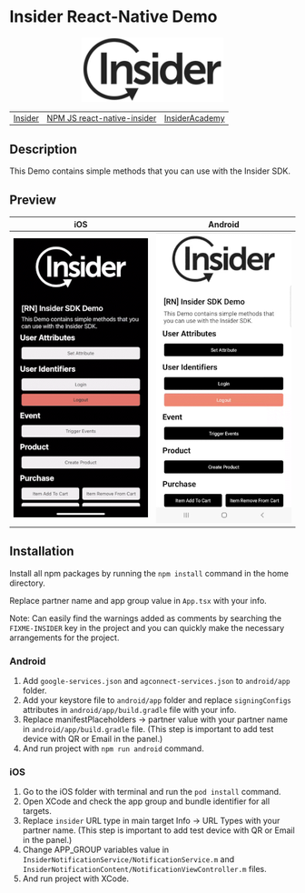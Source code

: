 # Insider React-Native Demo

<p align="center">
  <img src="assets/insider-logo.png" width="250">
  
  <table align="center">
    <tr>
      <td><a href="https://useinsider.com/"> Insider </a></td>
      <td><a href="https://www.npmjs.com/package/react-native-insider/"> NPM JS react-native-insider </a></td>
      <td><a href="https://academy.useinsider.com/docs/react-native-integration"> InsiderAcademy </a></td>
    </tr>
  </table>
</p>  

## Description

This Demo contains simple methods that you can use with the Insider SDK.

## Preview

<table align="center">
  <thead>
    <tr>
      <th>iOS</th>
      <th>Android</th>
    </tr>
  </thead>
  <tbody>
    <tr>
      <td><img src="assets/ios-preview.gif" width="250"></td>
      <td><img src="assets/android-preview.gif" width="250"></td>
    </tr>
  </tbody>
</table>


## Installation

Install all npm packages by running the `npm install` command in the home directory.

Replace partner name and app group value in `App.tsx` with your info.

Note: Can easily find the warnings added as comments by searching the `FIXME-INSIDER` key in the project and you can quickly make the necessary arrangements for the project.

### Android

1. Add `google-services.json` and `agconnect-services.json` to `android/app` folder.
2. Add your keystore file to `android/app` folder and replace `signingConfigs` attributes in `android/app/build.gradle` file with your info.
3. Replace manifestPlaceholders -> partner value with your partner name in `android/app/build.gradle` file. (This step is important to add test device with QR or Email in the panel.)
4. And run project with `npm run android` command.

### iOS

1. Go to the iOS folder with terminal and run the `pod install` command.
2. Open XCode and check the app group and bundle identifier for all targets.
3. Replace `insider` URL type in main target Info -> URL Types with your partner name. (This step is important to add test device with QR or Email in the panel.)
4. Change APP_GROUP variables value in `InsiderNotificationService/NotificationService.m` and `InsiderNotificationContent/NotificationViewController.m` files.
5. And run project with XCode. 
